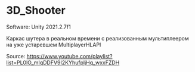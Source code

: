# 3D_Shooter
 
Software: Unity 2021.2.7f1

Каркас шутера в реальном времени с реализованным мультиплеером на уже устаревшем MultiplayerHLAPI

Source: https://www.youtube.com/playlist?list=PL0lO_mIqDDFV9I2KYhufpljHq_wxxFZDH
